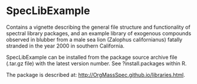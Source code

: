 # SpecLibExample

Contains a vignette describing the general file structure and functionality of spectral library packages, and an example library of exogenous compounds observed in blubber from a male sea lion (Zalophus californianus) fatally stranded in the year 2000 in southern California.

SpecLibExample can be installed from the package source archive file (.tar.gz file) with the latest version number. See ?install.packages within R.

The package is described at: http://OrgMassSpec.github.io/libraries.html.
